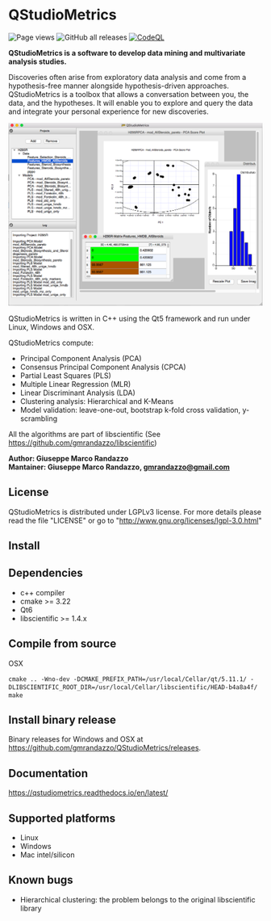 QStudioMetrics
==============
![Page views](https://visitor-badge.glitch.me/badge?page_id=gmrandazzo.QStudioMetrics)
![GitHub all releases](https://img.shields.io/github/downloads/gmrandazzo/QStudioMetrics/total)
[![CodeQL](https://github.com/gmrandazzo/QStudioMetrics/actions/workflows/codeql.yml/badge.svg)](https://github.com/gmrandazzo/QStudioMetrics/actions/workflows/codeql.yml)


**QStudioMetrics is a software to develop data mining and multivariate analysis studies.**

Discoveries often arise from exploratory data analysis and come from a hypothesis-free manner
alongside hypothesis-driven approaches. QStudioMetrics is a toolbox that allows a conversation between you,
the data, and the hypotheses. It will enable you to explore and query the data and integrate your personal experience for new discoveries.

![ScreenShot](https://github.com/gmrandazzo/QStudioMetrics/blob/master/vars/qsmgui.png)

QStudioMetrics is written in C++ using the Qt5 framework and run under Linux, Windows and OSX.

QStudioMetrics compute:
  - Principal Component Analysis (PCA)
  - Consensus Principal Component Analysis (CPCA)
  - Partial Least Squares (PLS)
  - Multiple Linear Regression (MLR)
  - Linear Discriminant Analysis (LDA)
  - Clustering analysis: Hierarchical and K-Means
  - Model validation: leave-one-out, bootstrap k-fold cross validation, y-scrambling


All the algorithms are part of libscientific (See https://github.com/gmrandazzo/libscientific)

**Author: Giuseppe Marco Randazzo <br/>
Mantainer: Giuseppe Marco Randazzo, gmrandazzo@gmail.com <br/>**

License
-------

QStudioMetrics is distributed under LGPLv3 license.
For more details please read the file "LICENSE" or go to "http://www.gnu.org/licenses/lgpl-3.0.html"

Install
-------

## Dependencies
- c++ compiler
- cmake >= 3.22
- Qt6
- libscientific >= 1.4.x

## Compile from source

OSX
```
cmake .. -Wno-dev -DCMAKE_PREFIX_PATH=/usr/local/Cellar/qt/5.11.1/ -DLIBSCIENTIFIC_ROOT_DIR=/usr/local/Cellar/libscientific/HEAD-b4a8a4f/
make
```


## Install binary release

Binary releases for Windows and OSX at <https://github.com/gmrandazzo/QStudioMetrics/releases>.

## Documentation

https://qstudiometrics.readthedocs.io/en/latest/


## Supported platforms
- Linux
- Windows
- Mac intel/silicon

## Known bugs

- Hierarchical clustering: the problem belongs to the original libscientific library

